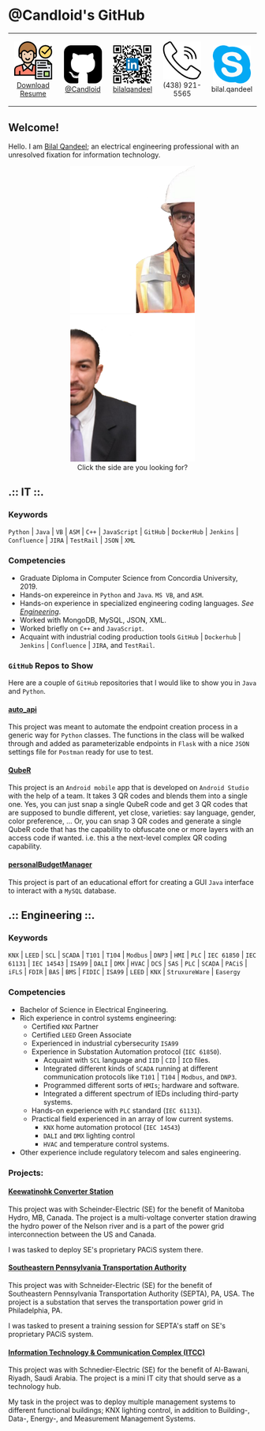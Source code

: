 # @Candloid's GitHub

<p align="center">
  <table style="width: 100%;" align="center">
    <tbody>
      <tr>
        <td style="width: 20%;">
          <p align="center">
            <a href="BilalQandeel.docx">
            <img src="hiring.png" width="77"><br/>
            Download Resume
            </a>
          </p>
        </td>
        <td style="width: 20%;">
          <p align="center">
            <a href="https://www.github.com/Candloid/">
              <img src="github.png" width="77"><br/>
              @Candloid
            </a>
          </p>
        </td>
        <td style="width: 20%;">
          <p align="center">
            <a href="https://www.linkedin.com/in/bilalqandeel/">
              <img src="qr.png" width="77"><br/>
              bilalqandeel
            </a>
          </p>
        </td>
        <td style="width: 20%;">
          <p align="center">
            <img src="phone.png" width="77"><br/>
            (438) 921-5565
          </p>
        </td>
        <td style="width: 20%;">
          <p align="center">
            <img src="skype.png" width="77"><br/>
            bilal.qandeel
          </p>
        </td>
      </tr>
    </tbody>
  </table>
</p>

## Welcome!
Hello. I am [Bilal Qandeel](mailto:bilal.qandeel@gmail.com "Email me"); an electrical engineering professional with an unresolved fixation for information technology.

<p align="center">
  <a href="##Engineering">
    <img src="Left.png" width="50%"><br/>
  </a>
  <a href="##IT">
    <img src="Right.png" width="50%"><br/>
  </a>
  Click the side are you looking for?
</p>

## .:: IT ::.

### Keywords
`Python` | `Java` | `VB` | `ASM` | `C++` | `JavaScript` | `GitHub` | `DockerHub` | `Jenkins` | `Confluence` | `JIRA` | `TestRail` | `JSON` | `XML`

### Competencies
- Graduate Diploma in Computer Science from Concordia University, 2019.
- Hands-on expereince in `Python` and `Java`. `MS VB`, and `ASM`.
- Hands-on experience in specialized engineering coding languages. *See [Engineering](##Engineering)*.
-	Worked with MongoDB, MySQL, JSON, XML.
- Worked briefly on `C++` and `JavaScript`.
- Acquaint with industrial coding production tools `GitHub` | `Dockerhub` | `Jenkins` | `Confluence` | `JIRA`, and `TestRail`.

### `GitHub` Repos to Show
Here are a couple of `GitHub` repositories that I would like to show you in `Java` and `Python`.

#### [auto_api](https://github.com/Candloid/auto_api)
This project was meant to automate the endpoint creation process in a generic way for `Python` classes. The functions in the class will be walked through and added as parameterizable endpoints in `Flask` with a nice `JSON` settings file for `Postman` ready for use to test.

#### [QubeR](https://github.com/Candloid/QubeR)
This project is an `Android mobile` app that is developed on `Android Studio` with the help of a team. It takes 3 QR codes and blends them into a single one. Yes, you can just snap a single QubeR code and get 3 QR codes that are supposed to bundle different, yet close, varieties: say language, gender, color preference, ... Or, you can snap 3 QR codes and generate a single QubeR code that has the capability to obfuscate one or more layers with an access code if wanted. i.e. this a the next-level complex QR coding capability.

#### [personalBudgetManager](https://github.com/Candloid/pbm)
This project is part of an educational effort for creating a GUI `Java` interface to interact with a `MySQL` database.

## .:: Engineering ::.

### Keywords
`KNX` | `LEED` | `SCL` | `SCADA` | `T101` | `T104` | `Modbus` | `DNP3` | `HMI` | `PLC` | `IEC 61850` | `IEC 61131` | `IEC 14543` | `ISA99` | `DALI` | `DMX` | `HVAC` | `DCS` | `SAS` | `PLC` | `SCADA` | `PACiS` | `iFLS` | `FDIR` | `BAS` | `BMS` | `FIDIC` | `ISA99` | `LEED` | `KNX` | `StruxureWare` | `Easergy`

### Competencies
- Bachelor of Science in Electrical Engineering.
- Rich experience in control systems engineering:
  - Certified `KNX` Partner
  - Certified `LEED` Green Associate
  - Experienced in industrial cybersecurity `ISA99`
  - Experience in Substation Automation protocol (`IEC 61850`).
    - Acquaint with `SCL` language and `IID` | `CID` | `ICD` files.
    - Integrated different kinds of `SCADA` running at different communication protocols like `T101` | `T104` | `Modbus`, and `DNP3`.
    - Programmed different sorts of `HMIs`; hardware and software.
    - Integrated a different spectrum of IEDs including third-party systems.
  - Hands-on experience with `PLC` standard (`IEC 61131`).
  - Practical field experienced in an array of low current systems.
    - `KNX` home automation protocol (`IEC 14543`)
    - `DALI` and `DMX` lighting control
    - `HVAC` and temperature control systems.
- Other experience include regulatory telecom and sales engineering.

### Projects:
#### [Keewatinohk Converter Station](https://www.hydro.mb.ca/corporate/facilities/converter_stations/#Keewatinohk)
This project was with Scheinder-Electric (SE) for the benefit of Manitoba Hydro, MB, Canada. The project is a multi-voltage converter station drawing the hydro power of the Nelson river and is a part of the power grid interconnection between the US and Canada.

I was tasked to deploy SE's proprietary PACiS system there.

#### [Southeastern Pennsylvania Transportation Authority](http://septa.org/rebuilding/substation/morton.html)
This project was with Schneider-Electric (SE) for the benefit of Southeastern Pennsylvania Transportation Authority (SEPTA), PA, USA. The project is a substation that serves the transportation power grid in Philadelphia, PA.

I was tasked to present a training session for SEPTA's staff on SE's proprietary PACiS system.

#### [Information Technology & Communication Complex (ITCC)](https://www.albawani.net/project/itcc/)
This project was with Schnedier-Electric (SE) for the benefit of Al-Bawani, Riyadh, Saudi Arabia. The project is a mini IT city that should serve as a technology hub.

My task in the project was to deploy multiple management systems to different functional buildings; KNX lighting control, in addition to Building-, Data-, Energy-, and Measurement Management Systems.
